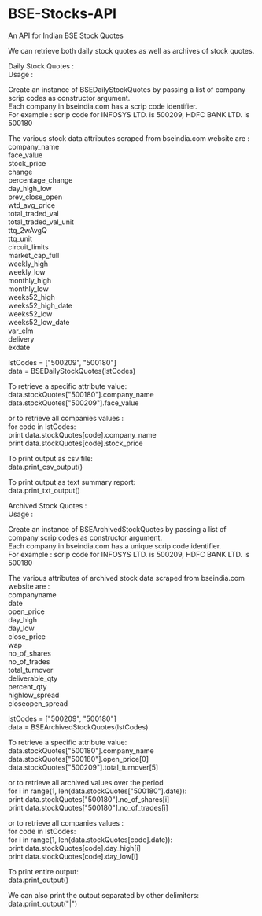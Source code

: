 BSE-Stocks-API
==============

An API for Indian BSE Stock Quotes

We can retrieve both daily stock quotes as well as archives of stock quotes.

Daily Stock Quotes :  
Usage :

Create an instance of BSEDailyStockQuotes by passing a list of company scrip codes as constructor argument.  
Each company in bseindia.com has a scrip code identifier.  
For example : scrip code for INFOSYS LTD. is 500209, HDFC BANK LTD. is 500180  
  
The various stock data attributes scraped from bseindia.com website are :  
company_name  
face_value  
stock_price  
change  
percentage_change  
day_high_low  
prev_close_open  
wtd_avg_price  
total_traded_val  
total_traded_val_unit  
ttq_2wAvgQ  
ttq_unit  
circuit_limits  
market_cap_full  
weekly_high  
weekly_low  
monthly_high  
monthly_low  
weeks52_high  
weeks52_high_date  
weeks52_low  
weeks52_low_date  
var_elm  
delivery  
exdate  
  
lstCodes = ["500209", "500180"]  
data = BSEDailyStockQuotes(lstCodes)  
  
To retrieve a specific attribute value:  
data.stockQuotes["500180"].company_name  
data.stockQuotes["500209"].face_value  
  
or to retrieve all companies values :  
for code in lstCodes:  
  print data.stockQuotes[code].company_name  
  print data.stockQuotes[code].stock_price  
    
To print output as csv file:  
data.print_csv_output()  
  
To print output as text summary report:  
data.print_txt_output()  


Archived Stock Quotes :   
Usage : 
 
Create an instance of BSEArchivedStockQuotes by passing a list of company scrip codes as constructor argument.  
Each company in bseindia.com has a unique scrip code identifier.  
For example : scrip code for INFOSYS LTD. is 500209, HDFC BANK LTD. is 500180   
   
The various attributes of archived stock data scraped from bseindia.com website are :   
companyname  
date  
open_price   
day_high   
day_low   
close_price  
wap  
no_of_shares  
no_of_trades  
total_turnover   
deliverable_qty  
percent_qty  
highlow_spread   
closeopen_spread  
  
lstCodes = ["500209", "500180"]  
data = BSEArchivedStockQuotes(lstCodes)  
  
To retrieve a specific attribute value:  
data.stockQuotes["500180"].company_name  
data.stockQuotes["500180"].open_price[0]  
data.stockQuotes["500209"].total_turnover[5]  

or to retrieve all archived values over the period  
for i in range(1, len(data.stockQuotes["500180"].date)):  
	print data.stockQuotes["500180"].no_of_shares[i]  
	print data.stockQuotes["500180"].no_of_trades[i]  
  
or to retrieve all companies values :  
for code in lstCodes:  
  for i in range(1, len(data.stockQuotes[code].date)):  
    print data.stockQuotes[code].day_high[i]  
    print data.stockQuotes[code].day_low[i]  
    
To print entire output:  
data.print_output()   
  
We can also print the output separated by other delimiters:  
data.print_output("|")  
